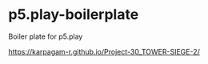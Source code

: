 # p5.play-boilerplate
Boiler plate for p5.play

https://karpagam-r.github.io/Project-30_TOWER-SIEGE-2/
